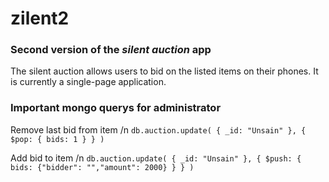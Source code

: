 # zilent2
### Second version of the *silent auction* app
The silent auction allows users to bid on the listed items on their phones. It is currently a single-page application.


### Important mongo querys for administrator

Remove last bid from item /n
`db.auction.update( { _id: "Unsain" }, { $pop: { bids: 1 } } )`


Add bid to item /n
`db.auction.update( { _id: "Unsain" }, { $push: { bids: {"bidder": "","amount": 2000} } } )`
